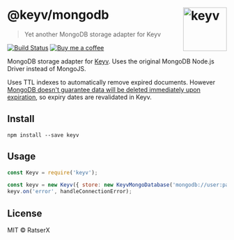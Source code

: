 # @keyv/mongodb [<img width="100" align="right" src="https://rawgit.com/lukechilds/keyv/master/media/logo.svg" alt="keyv">](https://github.com/lukechilds/keyv)

> Yet another MongoDB storage adapter for Keyv

[![Build Status](https://travis-ci.com/RatserX/keyv-mongodb.svg?token=Az56pmx34zmn4Ap6pZAz&branch=master)](https://travis-ci.com/RatserX/keyv-mongodb)
[![Buy me a coffee](https://www.buymeacoffee.com/assets/img/guidelines/download-assets-sm-2.svg)](https://www.buymeacoffee.com/Ratser)

MongoDB storage adapter for [Keyv](https://github.com/lukechilds/keyv). Uses the original MongoDB Node.js Driver instead of MongoJS.

Uses TTL indexes to automatically remove expired documents. However [MongoDB doesn't guarantee data will be deleted immediately upon expiration](https://docs.mongodb.com/manual/core/index-ttl/#timing-of-the-delete-operation), so expiry dates are revalidated in Keyv.

## Install

```shell
npm install --save keyv
```

## Usage

```js
const Keyv = require('keyv');

const keyv = new Keyv({ store: new KeyvMongoDatabase('mongodb://user:pass@localhost:27017/dbname') });
keyv.on('error', handleConnectionError);
```

## License

MIT © RatserX
